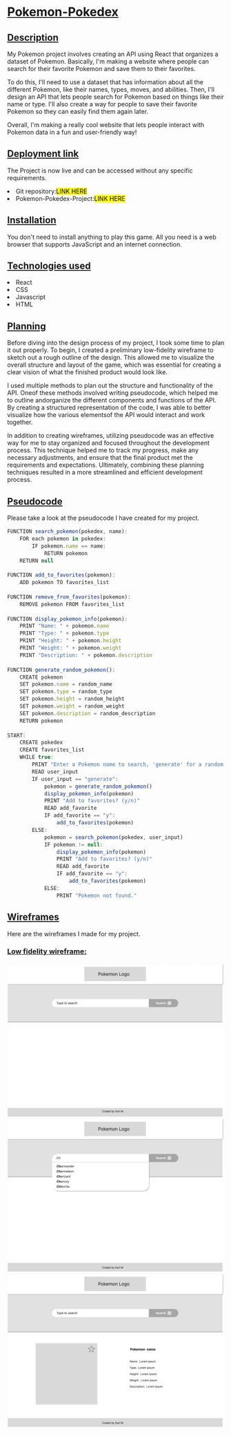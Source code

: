 # <u>Pokemon-Pokedex</u> #

## <u>Description</u> ##

My Pokemon project involves creating an API using React that organizes a dataset of Pokemon. Basically, I'm making a website where people can search for their favorite Pokemon and save them to their favorites.

To do this, I'll need to use a dataset that has information about all the different Pokemon, like their names, types, moves, and abilities. Then, I'll design an API that lets people search for Pokemon based on things like their name or type. I'll also create a way for people to save their favorite Pokemon so they can easily find them again later.

Overall, I'm making a really cool website that lets people interact with Pokemon data in a fun and user-friendly way!

## <u>Deployment link</u> ##

The Project is now live and can be accessed without any specific requirements.

<li>Git repository:<mark>LINK HERE</mark></li>
<li>Pokemon-Pokedex-Project:<mark>LINK HERE</mark></li>

## <u>Installation</u> ##

You don't need to install anything to play this game. All you need is a web browser that supports JavaScript and an internet connection.

## <u>Technologies used</u> ##

<li> React </li>
<li> CSS </li>
<li> Javascript </li>
<li> HTML </li>

## <u>Planning</u> ##

Before diving into the design process of my project, I took some time to plan it out properly. To begin, I created a preliminary low-fidelity wireframe to sketch out a rough outline of the design. This allowed me to visualize the overall structure and layout of the game, which was essential for creating a clear vision of what the finished product would look like.

I used multiple methods to plan out the structure and functionality of the API. Oneof these methods involved writing pseudocode, which helped me to outline andorganize the different components and functions of the API. By creating a structured representation of the code, I was able to better visualize how the various elementsof the API would interact and work together.

In addition to creating wireframes, utilizing pseudocode was an effective way for me to stay organized and focused throughout the development process. This technique helped me to track my progress, make any necessary adjustments, and ensure that the final product met the requirements and expectations. Ultimately, combining these planning techniques resulted in a more streamlined and efficient development process.

## <u>Pseudocode</u> ##

Please take a look at the pseudocode I have created for my project.
```js
FUNCTION search_pokemon(pokedex, name):
    FOR each pokemon in pokedex:
        IF pokemon.name == name:
            RETURN pokemon
    RETURN null

FUNCTION add_to_favorites(pokemon):
    ADD pokemon TO favorites_list

FUNCTION remove_from_favorites(pokemon):
    REMOVE pokemon FROM favorites_list

FUNCTION display_pokemon_info(pokemon):
    PRINT "Name: " + pokemon.name
    PRINT "Type: " + pokemon.type
    PRINT "Height: " + pokemon.height
    PRINT "Weight: " + pokemon.weight
    PRINT "Description: " + pokemon.description

FUNCTION generate_random_pokemon():
    CREATE pokemon
    SET pokemon.name = random_name
    SET pokemon.type = random_type
    SET pokemon.height = random_height
    SET pokemon.weight = random_weight
    SET pokemon.description = random_description
    RETURN pokemon

START:
    CREATE pokedex
    CREATE favorites_list
    WHILE true:
        PRINT "Enter a Pokemon name to search, 'generate' for a random Pokemon:"
        READ user_input
        IF user_input == "generate":
            pokemon = generate_random_pokemon()
            display_pokemon_info(pokemon)
            PRINT "Add to favorites? (y/n)"
            READ add_favorite
            IF add_favorite == "y":
                add_to_favorites(pokemon)
        ELSE:
            pokemon = search_pokemon(pokedex, user_input)
            IF pokemon != null:
                display_pokemon_info(pokemon)
                PRINT "Add to favorites? (y/n)"
                READ add_favorite
                IF add_favorite == "y":
                    add_to_favorites(pokemon)
            ELSE:
                PRINT "Pokemon not found."
```

## <u>Wireframes</u> ##

Here are the wireframes I made for my project.

### <u>Low fidelity wireframe:</u> ###
![alt text](./Wireframes/Group%201.png)
![alt text](./Wireframes/Group%202.png)
![alt text](./Wireframes/Group%203.png)